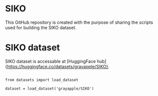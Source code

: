 # SIKO

This GitHub repository is created with the purpose of sharing the scripts used for building the SIKO dataset.


# SIKO dataset
SIKO dataset is accessable at [HuggingFace hub]{https://huggingface.co/datasets/grayapple/SIKO}.

```

from datasets import load_dataset

dataset = load_dataset('grayapple/SIKO')
```
